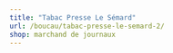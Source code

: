 ```yaml
---
title: "Tabac Presse Le Sémard"
url: /boucau/tabac-presse-le-semard-2/
shop: marchand de journaux
---
```

